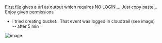 [First file](./create-iamrole.py) gives a url as output which requires NO LOGIN.... Just copy paste... Enjoy given permissions
- I tried creating bucket.. That event was logged in cloudtrail (see image) -- after 5 min 

![image](https://github.com/user-attachments/assets/d04ecdb5-95eb-4d2b-b835-9c310391e24c)
